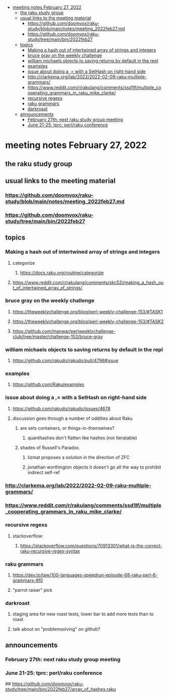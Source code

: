 - [meeting notes February 27, 2022](#orgd84c364)
  - [the raku study group](#org0a4dfa7)
  - [usual links to the meeting material](#orga30968a)
    - [<https://github.com/doomvox/raku-study/blob/main/notes/meeting_2022feb27.md>](#org856f627)
    - [<https://github.com/doomvox/raku-study/tree/main/bin/2022feb27>](#org8ba5959)
  - [topics](#org0acf767)
    - [Making a hash out of intertwined array of strings and integers](#org436ffb9)
    - [bruce gray on the weekly challenge](#orga06d2e8)
    - [william michaels objects to saving returns by default in the repl](#orgbc5941b)
    - [examples](#orga300d6d)
    - [issue about doing a ,= with a SetHash on right-hand side](#orge25c254)
    - [<http://clarkema.org/lab/2022/2022-02-09-raku-multiple-grammars/>](#org4fe61ba)
    - [<https://www.reddit.com/r/rakulang/comments/ssd1lf/multiple_cooperating_grammars_in_raku_mike_clarke/>](#org5d700e3)
    - [recursive regexs](#org5b0cbc0)
    - [raku grammars](#orga6367ca)
    - [darkroast](#org575f8b7)
  - [announcements](#org72d4b96)
    - [February 27th: next raku study group meeting](#org1142a85)
    - [June 21-25: tprc: perl/raku conference](#org98df152)


<a id="orgd84c364"></a>

# meeting notes February 27, 2022


<a id="org0a4dfa7"></a>

## the raku study group


<a id="orga30968a"></a>

## usual links to the meeting material


<a id="org856f627"></a>

### <https://github.com/doomvox/raku-study/blob/main/notes/meeting_2022feb27.md>


<a id="org8ba5959"></a>

### <https://github.com/doomvox/raku-study/tree/main/bin/2022feb27>


<a id="org0acf767"></a>

## topics


<a id="org436ffb9"></a>

### Making a hash out of intertwined array of strings and integers

1.  categorize

    1.  <https://docs.raku.org/routine/categorize>

2.  <https://www.reddit.com/r/rakulang/comments/skc52i/making_a_hash_out_of_intertwined_array_of_strings/>


<a id="orga06d2e8"></a>

### bruce gray on the weekly challenge

1.  <https://theweeklychallenge.org/blog/perl-weekly-challenge-153/#TASK1>

2.  <https://theweeklychallenge.org/blog/perl-weekly-challenge-153/#TASK2>

3.  <https://github.com/manwar/perlweeklychallenge-club/tree/master/challenge-153/bruce-gray>


<a id="orgbc5941b"></a>

### william michaels objects to saving returns by default in the repl

1.  <https://github.com/rakudo/rakudo/pull/4796#issue>


<a id="orga300d6d"></a>

### examples

1.  <https://github.com/Raku/examples>


<a id="orge25c254"></a>

### issue about doing a ,= with a SetHash on right-hand side

1.  <https://github.com/rakudo/rakudo/issues/4678>

2.  discussion goes through a number of oddities about Raku

    1.  are sets containers, or things-in-themselves?
    
        1.  quanthashes don't flatten like hashes (not Iteratable)
    
    2.  shades of Russell's Paradox.
    
        1.  lizmat proposes a solution in the direction of ZFC
        
        2.  jonathan worthington objects it doesn't go all the way to prohibit indirect self-ref


<a id="org4fe61ba"></a>

### <http://clarkema.org/lab/2022/2022-02-09-raku-multiple-grammars/>


<a id="org5d700e3"></a>

### <https://www.reddit.com/r/rakulang/comments/ssd1lf/multiple_cooperating_grammars_in_raku_mike_clarke/>


<a id="org5b0cbc0"></a>

### recursive regexs

1.  stackoverflow:

    1.  <https://stackoverflow.com/questions/70913301/what-is-the-correct-raku-recursive-regex-syntax>


<a id="orga6367ca"></a>

### raku grammars

1.  <https://dev.to/taw/100-languages-speedrun-episode-68-raku-perl-6-grammars-9f0>

2.  "parrot raiser" pick


<a id="org575f8b7"></a>

### darkroast

1.  staging area for new roast tests, lower bar to add more tests than to roast

2.  talk about on "problemsolving" on github?


<a id="org72d4b96"></a>

## announcements


<a id="org1142a85"></a>

### February 27th: next raku study group meeting


<a id="org98df152"></a>

### June 21-25: tprc: perl/raku conference

\## <https://github.com/doomvox/raku-study/tree/main/bin/2022feb27/array_of_hashes.raku>
